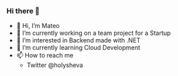 ### Hi there 👋

- 👋 Hi, I’m Mateo  
- 🔭 I’m currently working on a team project for a Startup  
- 👀 I’m interested in Backend made with .NET   
- 🌱 I’m currently learning Cloud Development  
- 📫 How to reach me   
    - Twitter @holysheva

<!--
**DevSheva/DevSheva** is a ✨ _special_ ✨ repository because its `README.md` (this file) appears on your GitHub profile.
--!>
